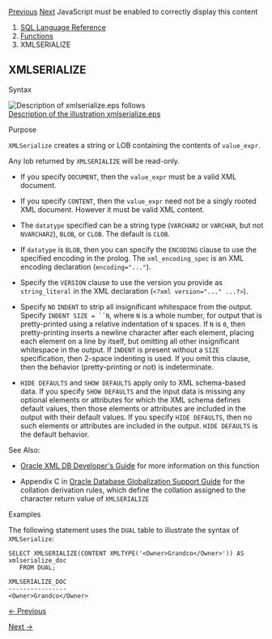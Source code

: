 [Previous](XMLSEQUENCE.md) [Next](XMLTABLE.md) JavaScript must be enabled
to correctly display this content

  1. [SQL Language Reference ](index.md)
  2. [Functions](Functions.md)
  3. XMLSERIALIZE 

## XMLSERIALIZE

Syntax

![Description of xmlserialize.eps
follows](https://docs.oracle.com/en/database/oracle/oracle-database/23/sqlrf/img/xmlserialize.gif)  
[Description of the illustration xmlserialize.eps](img_text/xmlserialize.md)

Purpose

`XMLSerialize` creates a string or LOB containing the contents of
`value_expr`.

Any lob returned by `XMLSERIALIZE` will be read-only.

  * If you specify `DOCUMENT`, then the `value_expr` must be a valid XML document. 

  * If you specify `CONTENT`, then the `value_expr` need not be a singly rooted XML document. However it must be valid XML content. 

  * The `datatype` specified can be a string type (`VARCHAR2` or `VARCHAR`, but not `NVARCHAR2`), `BLOB`, or `CLOB`. The default is `CLOB`. 

  * If `datatype` is `BLOB`, then you can specify the `ENCODING` clause to use the specified encoding in the prolog. The `xml_encoding_spec` is an XML encoding declaration (`encoding="..."`). 

  * Specify the `VERSION` clause to use the version you provide as `string_literal` in the XML declaration (`<?xml version="..." ...?>`). 

  * Specify `NO` `INDENT` to strip all insignificant whitespace from the output. Specify `INDENT SIZE = ``N`, where `N` is a whole number, for output that is pretty-printed using a relative indentation of `N` spaces. If `N` is `0`, then pretty-printing inserts a newline character after each element, placing each element on a line by itself, but omitting all other insignificant whitespace in the output. If `INDENT` is present without a `SIZE` specification, then 2-space indenting is used. If you omit this clause, then the behavior (pretty-printing or not) is indeterminate. 

  * `HIDE DEFAULTS` and `SHOW DEFAULTS` apply only to XML schema-based data. If you specify `SHOW DEFAULTS` and the input data is missing any optional elements or attributes for which the XML schema defines default values, then those elements or attributes are included in the output with their default values. If you specify `HIDE DEFAULTS`, then no such elements or attributes are included in the output. `HIDE DEFAULTS` is the default behavior. 

See Also:

  * [Oracle XML DB Developer's Guide](/pls/topic/lookup?ctx=en/database/oracle/oracle-database/23/sqlrf&id=ADXDB1620) for more information on this function 

  * Appendix C in [Oracle Database Globalization Support Guide](/pls/topic/lookup?ctx=en/database/oracle/oracle-database/23/sqlrf&id=NLSPG-GUID-AFCE41ED-775B-4A00-AF38-C436776AE0C5) for the collation derivation rules, which define the collation assigned to the character return value of `XMLSERIALIZE`

Examples

The following statement uses the `DUAL` table to illustrate the syntax of
`XMLSerialize`:

    
    
    SELECT XMLSERIALIZE(CONTENT XMLTYPE('<Owner>Grandco</Owner>')) AS xmlserialize_doc
       FROM DUAL;
    
    XMLSERIALIZE_DOC
    ----------------
    <Owner>Grandco</Owner>
    


[← Previous](XMLSEQUENCE.md)

[Next →](XMLTABLE.md)
